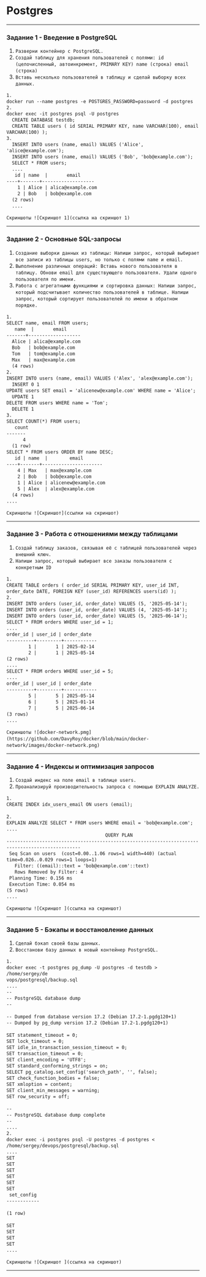 # Postgres

---

### Задание 1 - Введение в PostgreSQL

1. `Разверни контейнер с PostgreSQL.`
2. `Cоздай таблицу для хранения пользователей с полями: id (целочисленный, автоинкремент, PRIMARY KEY) name (строка) email (строка)`
3. `Вставь несколько пользователей в таблицу и сделай выборку всех данных.`

``` ~Решение~
1.
docker run --name postgres -e POSTGRES_PASSWORD=password -d postgres
2.
docker exec -it postgres psql -U postgres
  CREATE DATABASE testdb;
  CREATE TABLE users ( id SERIAL PRIMARY KEY, name VARCHAR(100), email VARCHAR(100) ); 
3.
  INSERT INTO users (name, email) VALUES ('Alice', 'alice@example.com'); 
  INSERT INTO users (name, email) VALUES ('Bob', 'bob@example.com');
  SELECT * FROM users;
  ....
   id | name  |       email       
----+-------+-------------------
    1 | Alice | alica@example.com
    2 | Bob   | bob@example.com
  (2 rows)
  ....
```

`Cкриншоты
![Cкриншот 1](ссылка на скриншот 1)`

---

### Задание 2 - Основные SQL-запросы

1. `Создание выборки данных из таблицы: Напиши запрос, который выбирает все записи из таблицы users, но только с полями name и email.`
2. `Выполнение различных операций: Вставь нового пользователя в таблицу. Обнови email для существующего пользователя. Удали одного пользователя по имени.`
3. `Работа с агрегатными функциями и сортировка данных: Напиши запрос, который подсчитывает количество пользователей в таблице. Напиши запрос, который сортирует пользователей по имени в обратном порядке.`

``` ~Решение~
1.
SELECT name, email FROM users;
   name  |       email       
-------+-------------------
  Alice | alica@example.com
  Bob   | bob@example.com
  Tom   | tom@example.com
  Max   | max@example.com
  (4 rows)
2.
INSERT INTO users (name, email) VALUES ('Alex', 'alex@example.com');
  INSERT 0 1
UPDATE users SET email = 'alicenew@example.com' WHERE name = 'Alice';
  UPDATE 1
DELETE FROM users WHERE name = 'Tom';
  DELETE 1
3.
SELECT COUNT(*) FROM users;
   count 
-------
      4
  (1 row)
SELECT * FROM users ORDER BY name DESC;
   id | name  |        email         
----+-------+----------------------
    4 | Max   | max@example.com
    2 | Bob   | bob@example.com
    1 | Alice | alicenew@example.com
    5 | Alex  | alex@example.com
  (4 rows)
....
```

`Cкриншоты
![Скриншот](ссылки на скриншот)`

---

### Задание 3 - Работа с отношениями между таблицами

1. `Создай таблицу заказов, связывая её с таблицей пользователей через внешний ключ.`
2. `Напиши запрос, который выбирает все заказы пользователя с конкретным ID`


``` ~Решение~
1.
CREATE TABLE orders ( order_id SERIAL PRIMARY KEY, user_id INT, order_date DATE, FOREIGN KEY (user_id) REFERENCES users(id) );
2.
INSERT INTO orders (user_id, order_date) VALUES (5, '2025-05-14');
INSERT INTO orders (user_id, order_date) VALUES (4, '2025-05-14');
INSERT INTO orders (user_id, order_date) VALUES (5, '2025-06-14');
SELECT * FROM orders WHERE user_id = 1;
....
order_id | user_id | order_date 
----------+---------+------------
        1 |       1 | 2025-02-14
        2 |       1 | 2025-05-14
(2 rows)
....
SELECT * FROM orders WHERE user_id = 5;
....
order_id | user_id | order_date 
----------+---------+------------
        5 |       5 | 2025-05-14
        6 |       5 | 2025-01-14
        7 |       5 | 2025-06-14
(3 rows)
....
```

`Cкриншоты
![docker-network.pmg](https://github.com/DavyRoy/docker/blob/main/docker-network/images/docker-network.png)`

---

### Задание 4 - Индексы и оптимизация запросов

1. `Создай индекс на поле email в таблице users.`
2. `Проанализируй производительность запроса с помощью EXPLAIN ANALYZE.`

``` ~Решение~
1.
CREATE INDEX idx_users_email ON users (email);

2.
EXPLAIN ANALYZE SELECT * FROM users WHERE email = 'bob@example.com';
....
                                    QUERY PLAN                                            
-------------------------------------------------------------------------------------------------
 Seq Scan on users  (cost=0.00..1.06 rows=1 width=440) (actual time=0.026..0.029 rows=1 loops=1)
   Filter: ((email)::text = 'bob@example.com'::text)
   Rows Removed by Filter: 4
 Planning Time: 0.156 ms
 Execution Time: 0.054 ms
(5 rows)
....
```

`Скриншоты
![Скриншот ](ссылка на скриншот)`

---

### Задание 5 - Бэкапы и восстановление данных

1. `Сделай бэкап своей базы данных.`
2. `Восстанови базу данных в новый контейнер PostgreSQL.`

``` ~Решение~
1.
docker exec -t postgres pg_dump -U postgres -d testdb > /home/sergey/de
vops/postgresql/backup.sql
....
--
-- PostgreSQL database dump
--

-- Dumped from database version 17.2 (Debian 17.2-1.pgdg120+1)
-- Dumped by pg_dump version 17.2 (Debian 17.2-1.pgdg120+1)

SET statement_timeout = 0;
SET lock_timeout = 0;
SET idle_in_transaction_session_timeout = 0;
SET transaction_timeout = 0;
SET client_encoding = 'UTF8';
SET standard_conforming_strings = on;
SELECT pg_catalog.set_config('search_path', '', false);
SET check_function_bodies = false;
SET xmloption = content;
SET client_min_messages = warning;
SET row_security = off;

--
-- PostgreSQL database dump complete
--
....
2.
docker exec -i postgres psql -U postgres -d postgres < /home/sergey/devops/postgresql/backup.sql
....
SET
SET
SET
SET
SET
SET
 set_config 
------------
 
(1 row)

SET
SET
SET
SET
....
```

`Скриншоты
![Скриншот ](ссылка на скриншот)`

---
